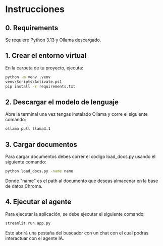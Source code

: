 # Instrucciones

## 0. Requirements
Se requiere Python 3.13 y Ollama descargado.

## 1. Crear el entorno virtual
En la carpeta de tu proyecto, ejecuta:

```bash
python -m venv .venv
venv\Scripts\Activate.ps1
pip install -r requirements.txt
```

## 2. Descargar el modelo de lenguaje
Abre la terminal una vez tengas instalado Ollama y corre el siguiente comando:

```bash
ollama pull llama3.1
```

## 3. Cargar documentos
Para cargar documentos debes correr el codigo load_docs.py usando el siguiente comando:

```bash
python load_docs.py -name name
```

Donde "name" es el path al documento que deseas almacenar en la base de datos Chroma.

## 4. Ejecutar el agente
Para ejecutar la aplicación, se debe ejecutar el siguiente comando:

```bash
streamlit run app.py
```

Esto abrirá una pestaña del buscador con un chat con el cual podrás interactuar con el agente IA.
